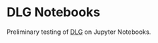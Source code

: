 # DLG Notebooks
Preliminary testing of [DLG](https://github.com/mit-han-lab/dlg/tree/master) on Jupyter Notebooks.
